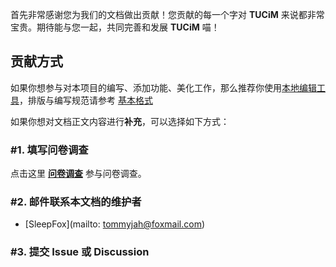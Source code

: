 首先非常感谢您为我们的文档做出贡献！您贡献的每一个字对 **TUCiM** 来说都非常宝贵。期待能与您一起，共同完善和发展 **TUCiM** 喵！

## 贡献方式

如果你想参与对本项目的编写、添加功能、美化工作，那么推荐你使用[本地编辑工具](local.md)，排版与编写规范请参考 [基本格式](basic.md)

如果你想对文档正文内容进行**补充**，可以选择如下方式：

### #1. 填写问卷调查

点击这里 [**问卷调查**](https://www.wenjuan.com/s/UZBZJvmsjpz/) 参与问卷调查。

### #2. 邮件联系本文档的维护者

- [SleepFox](mailto: tommyjah@foxmail.com)

### #3. 提交 Issue 或 Discussion